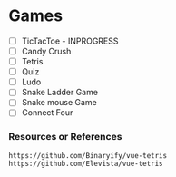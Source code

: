 # Games

- [ ] TicTacToe - INPROGRESS
- [ ] Candy Crush
- [ ] Tetris
- [ ] Quiz
- [ ] Ludo
- [ ] Snake Ladder Game
- [ ] Snake mouse Game
- [ ] Connect Four

### Resources or References

```
https://github.com/Binaryify/vue-tetris
https://github.com/Elevista/vue-tetris
```
